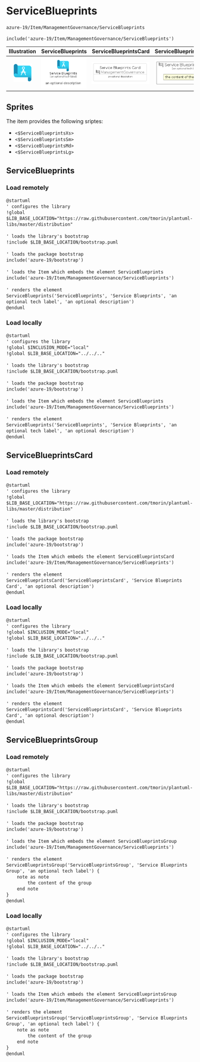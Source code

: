 # ServiceBlueprints


```text
azure-19/Item/ManagementGovernance/ServiceBlueprints
```

```text
include('azure-19/Item/ManagementGovernance/ServiceBlueprints')
```



| Illustration | ServiceBlueprints | ServiceBlueprintsCard | ServiceBlueprintsGroup |
| :---: | :---: | :---: | :---: |
| ![illustration for Illustration](../../../azure-19/Item/ManagementGovernance/ServiceBlueprints.png) | ![illustration for ServiceBlueprints](../../../azure-19/Item/ManagementGovernance/ServiceBlueprints.Local.png) | ![illustration for ServiceBlueprintsCard](../../../azure-19/Item/ManagementGovernance/ServiceBlueprintsCard.Local.png) | ![illustration for ServiceBlueprintsGroup](../../../azure-19/Item/ManagementGovernance/ServiceBlueprintsGroup.Local.png) |



## Sprites
The item provides the following sriptes:

- `<$ServiceBlueprintsXs>`
- `<$ServiceBlueprintsSm>`
- `<$ServiceBlueprintsMd>`
- `<$ServiceBlueprintsLg>`





## ServiceBlueprints

### Load remotely
```plantuml
@startuml
' configures the library
!global $LIB_BASE_LOCATION="https://raw.githubusercontent.com/tmorin/plantuml-libs/master/distribution"

' loads the library's bootstrap
!include $LIB_BASE_LOCATION/bootstrap.puml

' loads the package bootstrap
include('azure-19/bootstrap')

' loads the Item which embeds the element ServiceBlueprints
include('azure-19/Item/ManagementGovernance/ServiceBlueprints')

' renders the element
ServiceBlueprints('ServiceBlueprints', 'Service Blueprints', 'an optional tech label', 'an optional description')
@enduml
```

### Load locally
```plantuml
@startuml
' configures the library
!global $INCLUSION_MODE="local"
!global $LIB_BASE_LOCATION="../../.."

' loads the library's bootstrap
!include $LIB_BASE_LOCATION/bootstrap.puml

' loads the package bootstrap
include('azure-19/bootstrap')

' loads the Item which embeds the element ServiceBlueprints
include('azure-19/Item/ManagementGovernance/ServiceBlueprints')

' renders the element
ServiceBlueprints('ServiceBlueprints', 'Service Blueprints', 'an optional tech label', 'an optional description')
@enduml
```

## ServiceBlueprintsCard

### Load remotely
```plantuml
@startuml
' configures the library
!global $LIB_BASE_LOCATION="https://raw.githubusercontent.com/tmorin/plantuml-libs/master/distribution"

' loads the library's bootstrap
!include $LIB_BASE_LOCATION/bootstrap.puml

' loads the package bootstrap
include('azure-19/bootstrap')

' loads the Item which embeds the element ServiceBlueprintsCard
include('azure-19/Item/ManagementGovernance/ServiceBlueprints')

' renders the element
ServiceBlueprintsCard('ServiceBlueprintsCard', 'Service Blueprints Card', 'an optional description')
@enduml
```

### Load locally
```plantuml
@startuml
' configures the library
!global $INCLUSION_MODE="local"
!global $LIB_BASE_LOCATION="../../.."

' loads the library's bootstrap
!include $LIB_BASE_LOCATION/bootstrap.puml

' loads the package bootstrap
include('azure-19/bootstrap')

' loads the Item which embeds the element ServiceBlueprintsCard
include('azure-19/Item/ManagementGovernance/ServiceBlueprints')

' renders the element
ServiceBlueprintsCard('ServiceBlueprintsCard', 'Service Blueprints Card', 'an optional description')
@enduml
```

## ServiceBlueprintsGroup

### Load remotely
```plantuml
@startuml
' configures the library
!global $LIB_BASE_LOCATION="https://raw.githubusercontent.com/tmorin/plantuml-libs/master/distribution"

' loads the library's bootstrap
!include $LIB_BASE_LOCATION/bootstrap.puml

' loads the package bootstrap
include('azure-19/bootstrap')

' loads the Item which embeds the element ServiceBlueprintsGroup
include('azure-19/Item/ManagementGovernance/ServiceBlueprints')

' renders the element
ServiceBlueprintsGroup('ServiceBlueprintsGroup', 'Service Blueprints Group', 'an optional tech label') {
    note as note
        the content of the group
    end note
}
@enduml
```

### Load locally
```plantuml
@startuml
' configures the library
!global $INCLUSION_MODE="local"
!global $LIB_BASE_LOCATION="../../.."

' loads the library's bootstrap
!include $LIB_BASE_LOCATION/bootstrap.puml

' loads the package bootstrap
include('azure-19/bootstrap')

' loads the Item which embeds the element ServiceBlueprintsGroup
include('azure-19/Item/ManagementGovernance/ServiceBlueprints')

' renders the element
ServiceBlueprintsGroup('ServiceBlueprintsGroup', 'Service Blueprints Group', 'an optional tech label') {
    note as note
        the content of the group
    end note
}
@enduml
```

